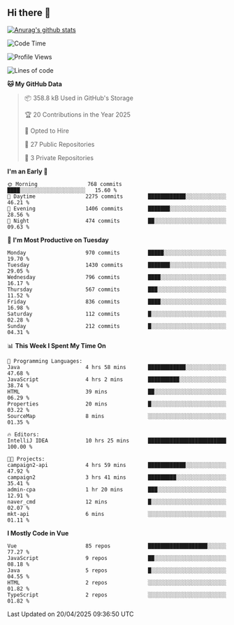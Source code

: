 ## Hi there 👋

[![Anurag's github stats](https://github-readme-stats.vercel.app/api?username=Songwonseok)](https://github.com/anuraghazra/github-readme-stats)



<!--START_SECTION:waka-->
![Code Time](http://img.shields.io/badge/Code%20Time-3%2C374%20hrs%2039%20mins-blue)

![Profile Views](http://img.shields.io/badge/Profile%20Views-0-blue)

![Lines of code](https://img.shields.io/badge/From%20Hello%20World%20I%27ve%20Written-34.8%20million%20lines%20of%20code-blue)

**🐱 My GitHub Data** 

> 📦 358.8 kB Used in GitHub's Storage 
 > 
> 🏆 20 Contributions in the Year 2025
 > 
> 💼 Opted to Hire
 > 
> 📜 27 Public Repositories 
 > 
> 🔑 3 Private Repositories 
 > 
**I'm an Early 🐤** 

```text
🌞 Morning                768 commits         ████░░░░░░░░░░░░░░░░░░░░░   15.60 % 
🌆 Daytime                2275 commits        ████████████░░░░░░░░░░░░░   46.21 % 
🌃 Evening                1406 commits        ███████░░░░░░░░░░░░░░░░░░   28.56 % 
🌙 Night                  474 commits         ██░░░░░░░░░░░░░░░░░░░░░░░   09.63 % 
```
📅 **I'm Most Productive on Tuesday** 

```text
Monday                   970 commits         █████░░░░░░░░░░░░░░░░░░░░   19.70 % 
Tuesday                  1430 commits        ███████░░░░░░░░░░░░░░░░░░   29.05 % 
Wednesday                796 commits         ████░░░░░░░░░░░░░░░░░░░░░   16.17 % 
Thursday                 567 commits         ███░░░░░░░░░░░░░░░░░░░░░░   11.52 % 
Friday                   836 commits         ████░░░░░░░░░░░░░░░░░░░░░   16.98 % 
Saturday                 112 commits         █░░░░░░░░░░░░░░░░░░░░░░░░   02.28 % 
Sunday                   212 commits         █░░░░░░░░░░░░░░░░░░░░░░░░   04.31 % 
```


📊 **This Week I Spent My Time On** 

```text
💬 Programming Languages: 
Java                     4 hrs 58 mins       ████████████░░░░░░░░░░░░░   47.68 % 
JavaScript               4 hrs 2 mins        ██████████░░░░░░░░░░░░░░░   38.74 % 
HTML                     39 mins             ██░░░░░░░░░░░░░░░░░░░░░░░   06.29 % 
Properties               20 mins             █░░░░░░░░░░░░░░░░░░░░░░░░   03.22 % 
SourceMap                8 mins              ░░░░░░░░░░░░░░░░░░░░░░░░░   01.35 % 

🔥 Editors: 
IntelliJ IDEA            10 hrs 25 mins      █████████████████████████   100.00 % 

🐱‍💻 Projects: 
campaign2-api            4 hrs 59 mins       ████████████░░░░░░░░░░░░░   47.92 % 
campaign2                3 hrs 41 mins       █████████░░░░░░░░░░░░░░░░   35.41 % 
admin-cpa                1 hr 20 mins        ███░░░░░░░░░░░░░░░░░░░░░░   12.91 % 
naver_cmd                12 mins             █░░░░░░░░░░░░░░░░░░░░░░░░   02.07 % 
mkt-api                  6 mins              ░░░░░░░░░░░░░░░░░░░░░░░░░   01.11 % 
```

**I Mostly Code in Vue** 

```text
Vue                      85 repos            ███████████████████░░░░░░   77.27 % 
JavaScript               9 repos             ██░░░░░░░░░░░░░░░░░░░░░░░   08.18 % 
Java                     5 repos             █░░░░░░░░░░░░░░░░░░░░░░░░   04.55 % 
HTML                     2 repos             ░░░░░░░░░░░░░░░░░░░░░░░░░   01.82 % 
TypeScript               2 repos             ░░░░░░░░░░░░░░░░░░░░░░░░░   01.82 % 
```




 Last Updated on 20/04/2025 09:36:50 UTC
<!--END_SECTION:waka-->
